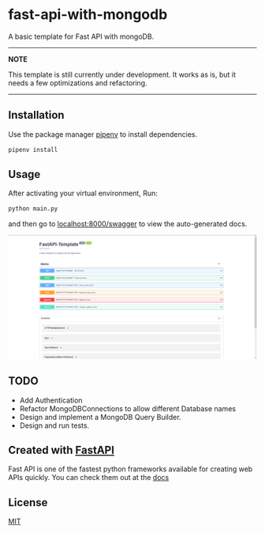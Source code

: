 # fast-api-with-mongodb
A basic template for Fast API with mongoDB. 

---
**NOTE**

This template is still currently under development. It works as is, but it needs a few optimizations and refactoring. 

---


## Installation

Use the package manager [pipenv](https://pypi.org/project/pipenv/) to install dependencies.

```bash
pipenv install
```

## Usage

After activating your virtual environment, Run: 
```bash
python main.py
```

and then go to [localhost:8000/swagger](http://localhost:8000/swagger) to view the auto-generated docs.

![Example Image of openAPI docs](https://github.com/SamAlhabash/fast-api-with-mongodb/blob/main/github_docs/swagger-example.png?raw=true)

## TODO 
* Add Authentication 
* Refactor MongoDBConnections to allow different Database names
* Design and implement a MongoDB Query Builder. 
* Design and run tests. 

## Created with [FastAPI](https://fastapi.tiangolo.com/)
Fast API is one of the fastest python frameworks available for creating web APIs quickly. You can check them out at the [docs](https://fastapi.tiangolo.com/)

## License
[MIT](https://choosealicense.com/licenses/mit/)
